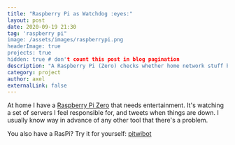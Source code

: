 ```yaml
---
title: "Raspberry Pi as Watchdog :eyes:"
layout: post
date: 2020-09-19 21:30
tag: 'raspberry pi"
image: /assets/images/raspberrypi.png
headerImage: true
projects: true
hidden: true # don't count this post in blog pagination
description: "A Raspberry Pi (Zero) checks whether home network stuff behaves."
category: project
author: axel
externalLink: false
---
```


At home I have a [Raspberry Pi Zero](https://www.raspberrypi.org/products/raspberry-pi-zero/) that needs entertainment.
It's watching a set of servers I feel responsible for, and tweets when things are down.
I usually know way in advance of any other tool that there's a problem.

You also have a RasPi? Try it for yourself: [pitwibot](https://github.com/karies/pitwibot)
